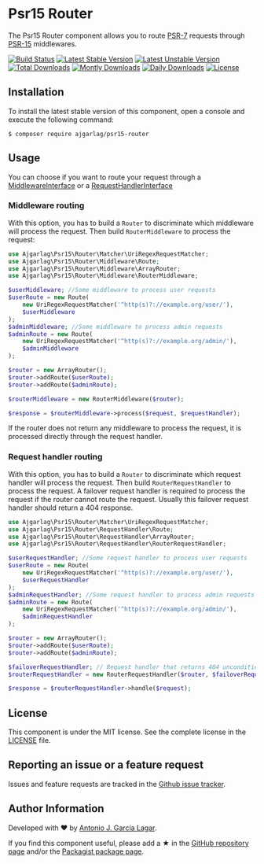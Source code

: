 Psr15 Router
============

The Psr15 Router component allows you to route [PSR-7] requests through [PSR-15] middlewares.

[![Build Status](https://github.com/ajgarlag/psr15-router/actions/workflows/tests.yaml/badge.svg?branch=master)](https://github.com/ajgarlag/psr15-router/actions/workflows/tests.yaml)
[![Latest Stable Version](https://poser.pugx.org/ajgarlag/psr15-router/v/stable.png)](https://packagist.org/packages/ajgarlag/psr15-router)
[![Latest Unstable Version](https://poser.pugx.org/ajgarlag/psr15-router/v/unstable.png)](https://packagist.org/packages/ajgarlag/psr15-router)
[![Total Downloads](https://poser.pugx.org/ajgarlag/psr15-router/downloads.png)](https://packagist.org/packages/ajgarlag/psr15-router)
[![Montly Downloads](https://poser.pugx.org/ajgarlag/psr15-router/d/monthly.png)](https://packagist.org/packages/ajgarlag/psr15-router)
[![Daily Downloads](https://poser.pugx.org/ajgarlag/psr15-router/d/daily.png)](https://packagist.org/packages/ajgarlag/psr15-router)
[![License](https://poser.pugx.org/ajgarlag/psr15-router/license.png)](https://packagist.org/ajgarlag/psr15-router)


Installation
------------

To install the latest stable version of this component, open a console and execute the following command:
```
$ composer require ajgarlag/psr15-router
```


Usage
-----

You can choose if you want to route your request through a [MiddlewareInterface] or a [RequestHandlerInterface]

### Middleware routing

With this option, you has to build a `Router` to discriminate which middleware will process the request.
Then build `RouterMiddleware` to process the request:

```php
use Ajgarlag\Psr15\Router\Matcher\UriRegexRequestMatcher;
use Ajgarlag\Psr15\Router\Middleware\Route;
use Ajgarlag\Psr15\Router\Middleware\ArrayRouter;
use Ajgarlag\Psr15\Router\Middleware\RouterMiddleware;

$userMiddleware; //Some middleware to process user requests
$userRoute = new Route(
    new UriRegexRequestMatcher('^http(s)?://example.org/user/'),
    $userMiddleware
);
$adminMiddleware; //Some middleware to process admin requests
$adminRoute = new Route(
    new UriRegexRequestMatcher('^http(s)?://example.org/admin/'),
    $adminMiddleware
);

$router = new ArrayRouter();
$router->addRoute($userRoute);
$router->addRoute($adminRoute);

$routerMiddleware = new RouterMiddleware($router);

$response = $routerMiddleware->process($request, $requestHandler);
```

If the router does not return any middleware to process the request, it is processed directly through the request
handler.


### Request handler routing

With this option, you has to build a `Router` to discriminate which request handler will process the request.
Then build `RouterRequestHandler` to process the request. A failover request handler is required to process the request
if the router cannot route the request. Usually this failover request handler should return a 404 response.

```php
use Ajgarlag\Psr15\Router\Matcher\UriRegexRequestMatcher;
use Ajgarlag\Psr15\Router\RequestHandler\Route;
use Ajgarlag\Psr15\Router\RequestHandler\ArrayRouter;
use Ajgarlag\Psr15\Router\RequestHandler\RouterRequestHandler;

$userRequestHandler; //Some request handler to process user requests
$userRoute = new Route(
    new UriRegexRequestMatcher('^http(s)?://example.org/user/'),
    $userRequestHandler
);
$adminRequestHandler; //Some request handler to process admin requests
$adminRoute = new Route(
    new UriRegexRequestMatcher('^http(s)?://example.org/admin/'),
    $adminRequestHandler
);

$router = new ArrayRouter();
$router->addRoute($userRoute);
$router->addRoute($adminRoute);

$failoverRequestHandler; // Request handler that returns 404 unconditionally
$routerRequestHandler = new RouterRequestHandler($router, $failoverRequestHandler);

$response = $routerRequestHandler->handle($request);
```

License
-------

This component is under the MIT license. See the complete license in the [LICENSE] file.


Reporting an issue or a feature request
---------------------------------------

Issues and feature requests are tracked in the [Github issue tracker].


Author Information
------------------

Developed with ♥ by [Antonio J. García Lagar].

If you find this component useful, please add a ★ in the [GitHub repository page] and/or the [Packagist package page].

[PSR-7]: http://www.php-fig.org/psr/psr-7/
[PSR-15]: https://www.php-fig.org/psr/psr-15/
[MiddlewareInterface]: https://www.php-fig.org/psr/psr-15/#22-psrhttpservermiddlewareinterface
[RequestHandlerInterface]: https://www.php-fig.org/psr/psr-15/#21-psrhttpserverrequesthandlerinterface
[LICENSE]: LICENSE
[Github issue tracker]: https://github.com/ajgarlag/psr15-router/issues
[Antonio J. García Lagar]: http://aj.garcialagar.es
[GitHub repository page]: https://github.com/ajgarlag/psr15-router
[Packagist package page]: https://packagist.org/packages/ajgarlag/psr15-router
